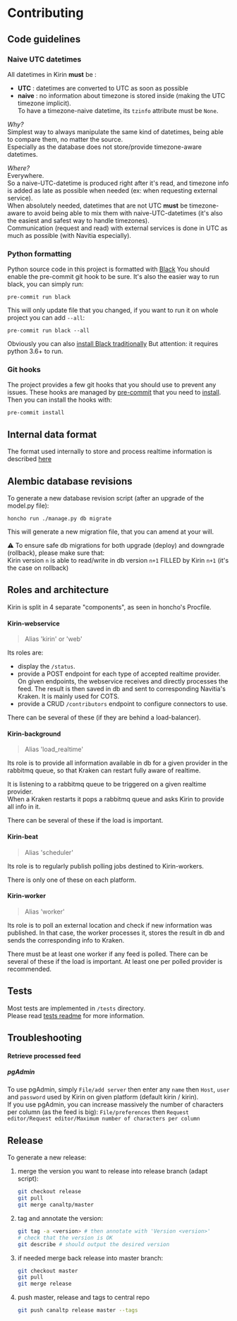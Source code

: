 # Contributing



## Code guidelines

### Naive UTC datetimes

All datetimes in Kirin **must** be :
* **UTC** : datetimes are converted to UTC as soon as possible
* **naive** : no information about timezone is stored inside (making the UTC timezone implicit).  
  To have a timezone-naive datetime, its `tzinfo` attribute must be `None`.

_Why?_  
Simplest way to always manipulate the same kind of datetimes,
being able to compare them, no matter the source.  
Especially as the database does not store/provide timezone-aware datetimes.

_Where?_  
Everywhere.  
So a naive-UTC-datetime is produced right after it's read,
and timezone info is added as late as possible when needed (ex: when requesting external service).  
When absolutely needed, datetimes that are not UTC **must** be timezone-aware to avoid
being able to mix them with naive-UTC-datetimes (it's also the easiest and safest way to handle timezones).  
Communication (request and read) with external services is done in UTC as much as possible (with Navitia especially).


### Python formatting
Python source code in this project is formatted with [Black](https://black.readthedocs.io/en/stable/)
You should enable the pre-commit git hook to be sure. It's also the easier way to run black, you can simply run:
```
pre-commit run black
```
This will only update file that you changed, if you want to run it on whole project you can add `--all`:
```
pre-commit run black --all
```
Obviously you can also [install Black traditionally](https://black.readthedocs.io/en/stable/installation_and_usage.html)
But attention: it requires python 3.6+ to run.



### Git hooks
The project provides a few git hooks that you should use to prevent any issues.
These hooks are managed by [pre-commit](https://pre-commit.com/)
that you need to [install](https://pre-commit.com/#install).
Then you can install the hooks with:
```
pre-commit install
```


## Internal data format

The format used internally to store and process realtime information is
described [here](documentation/internal_format.md)


## Alembic database revisions

To generate a new database revision script (after an upgrade of the model.py file):
```
honcho run ./manage.py db migrate
```
This will generate a new migration file, that you can amend at your will.

:warning: To ensure safe db migrations for both upgrade (deploy) and downgrade (rollback), please make sure that:  
Kirin version `n` is able to read/write in db version `n+1` FILLED by Kirin `n+1` (it's the case on rollback)


## Roles and architecture

Kirin is split in 4 separate "components", as seen in honcho's Procfile.

#### Kirin-webservice

> Alias 'kirin' or 'web'

Its roles are:
* display the `/status`.
* provide a POST endpoint for each type of accepted realtime provider.  
  On given endpoints, the webservice receives and directly processes the feed.
  The result is then saved in db and sent to corresponding Navitia's Kraken.
  It is mainly used for COTS.
* provide a CRUD `/contributors` endpoint to configure connectors to use.

There can be several of these (if they are behind a load-balancer).

#### Kirin-background

> Alias 'load_realtime'

Its role is to provide all information available in db for a given provider in the rabbitmq queue, so
that Kraken can restart fully aware of realtime.

It is listening to a rabbitmq queue to be triggered on a given realtime provider.  
When a Kraken restarts it pops a rabbitmq queue and asks Kirin to provide all info in it.

There can be several of these if the load is important.

#### Kirin-beat

> Alias 'scheduler'

Its role is to regularly publish polling jobs destined to Kirin-workers.

There is only one of these on each platform.

#### Kirin-worker

> Alias 'worker'

Its role is to poll an external location and check if new information was published.
In that case, the worker processes it, stores the result in db and sends the corresponding info to Kraken.

There must be at least one worker if any feed is polled.
There can be several of these if the load is important.
At least one per polled provider is recommended.


## Tests

Most tests are implemented in `/tests` directory.  
Please read [tests readme](https://github.com/CanalTP/kirin/blob/master/tests/readme.md) for more information.


## Troubleshooting

#### Retrieve processed feed

##### pgAdmin

To use pgAdmin, simply `File/add server` then enter any `name` then
`Host`, `user` and `password` used by Kirin on given platform (default kirin / kirin).  
If you use pgAdmin, you can increase massively the number of characters per column
(as the feed is big):
`File/preferences` then `Request editor/Request editor/Maximum number of characters per column`


## Release

To generate a new release:
1. merge the version you want to release into release branch (adapt script):
   ```bash
   git checkout release
   git pull
   git merge canaltp/master
   ```
2. tag and annotate the version:
   ```bash
   git tag -a <version> # then annotate with 'Version <version>'
   # check that the version is OK
   git describe # should output the desired version
   ```
3. if needed merge back release into master branch:
   ```bash
   git checkout master
   git pull
   git merge release
   ```
4. push master, release and tags to central repo
   ```bash
   git push canaltp release master --tags
   ```
